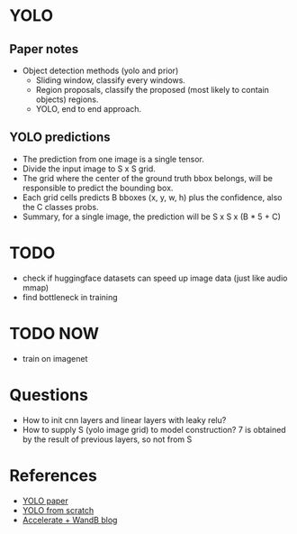 # YOLO

## Paper notes
* Object detection methods (yolo and prior)
    * Sliding window, classify every windows.
    * Region proposals, classify the proposed (most likely to contain objects) regions.
    * YOLO, end to end approach.

##  YOLO predictions
* The prediction from one image is a single tensor.
* Divide the input image to S x S grid.
* The grid where the center of the ground truth bbox belongs, will be responsible to predict the bounding box.
* Each grid cells predicts B bboxes (x, y, w, h) plus the confidence, also the C classes probs.
* Summary, for a single image, the prediction will be S x S x (B * 5 + C)

# TODO
* check if huggingface datasets can speed up image data (just like audio mmap)
* find bottleneck in training

# TODO NOW
* train on imagenet

# Questions
* How to init cnn layers and linear layers with leaky relu?
* How to supply S (yolo image grid) to model construction? 7 is obtained by the result of previous layers, so not from S

# References
* [YOLO paper](https://arxiv.org/abs/1506.02640)
* [YOLO from scratch](https://www.youtube.com/watch?v=n9_XyCGr-MI)
* [Accelerate + WandB blog](https://wandb.ai/gladiator/HF%20Accelerate%20+%20W&B/reports/Hugging-Face-Accelerate-Super-Charged-with-Weights-Biases--VmlldzoyNzk3MDUx?utm_source=docs&utm_medium=docs&utm_campaign=accelerate-docs)